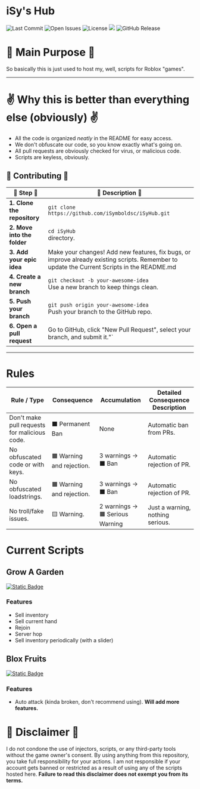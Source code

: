 # iSy's Hub

![Last Commit](https://img.shields.io/github/last-commit/iSymboldsc/iSyHub)
![Open Issues](https://img.shields.io/github/issues/iSymboldsc/iSyHub)
![License](https://img.shields.io/github/license/iSymboldsc/iSyHub)
![](https://img.shields.io/discord/1388837984249315409?label=Discord&logo=discord)
![GitHub Release](https://img.shields.io/github/v/release/isymboldsc/iSyHub)



# 📡 Main Purpose 📡
So basically this is just used to host my, well, scripts for Roblox "games".

---
# ✌️ Why this is better than everything else (obviously) ✌️
* All the code is organized *neatly* in the README for easy access.
* We don't obfuscate our code, so you know exactly what's going on.
* All pull requests are obviously checked for virus, or malicious code.
* Scripts are keyless, obviously.
## 🍂 Contributing 🍂
| 🍁 Step 🍁                          | 📡 Description 📡                                                                 |
|-------------------------------|------------------------------------------------------------------------------|
| **1. Clone the repository**    | `git clone https://github.com/iSymboldsc/iSyHub.git`<br>        |
| **2. Move into the folder**    | `cd iSyHub`<br>directory.                                               |
| **3. Add your epic idea**      | Make your changes! Add new features, fix bugs, or improve already existing scripts. Remember to update the Current Scripts in the README.md      |
| **4. Create a new branch**     | `git checkout -b your-awesome-idea`<br>Use a new branch to keep things clean.             |
| **5. Push your branch**        | `git push origin your-awesome-idea`<br>Push your branch to the GitHub repo.              |
| **6. Open a pull request**| Go to GitHub, click "New Pull Request", select your branch, and submit it."`  |

---
# Rules

| Rule / Type                                  | Consequence               | Accumulation                    | Detailed Consequence Description |
| -------------------------------------------- | ------------------------- | ------------------------------- | -------------------------------- |
| Don't make pull requests for malicious code. | ⬛ Permanent Ban          | None                           | Automatic ban from PRs.           |
| No obfuscated code or with keys.             | 🟧 Warning and rejection. | 3 warnings → ⬛ Ban            | Automatic rejection of PR.       |
| No obfuscated loadstrings.                   | 🟧 Warning and rejection. | 3 warnings → ⬛ Ban            | Automatic rejection of PR.       |
| No troll/fake issues.                        | 🟨 Warning.               | 2 warnings → 🟧 Serious Warning| Just a warning, nothing serious. |

# Current Scripts

## Grow A Garden
<a href="Scripts/GrowAGarden.luaa">
  <img alt="Static Badge" src="https://img.shields.io/badge/File-Grow_A_Garden-blue">
</a>

### Features
- Sell inventory
- Sell current hand
- Rejoin
- Server hop
- Sell inventory periodically (with a slider)

## Blox Fruits
<a href="Scripts/BloxFruits.lua">
  <img alt="Static Badge" src="https://img.shields.io/badge/File-Blox_Fruits-blue">
</a>

### Features
- Auto attack (kinda broken, don't recommend using).
**Will add more features.**

# 🔱 Disclaimer 🔱
I do not condone the use of injectors, scripts, or any third-party tools without the game owner's consent.
By using anything from this repository, you take full responsibility for your actions.
I am not responsible if your account gets banned or restricted as a result of using any of the scripts hosted here. **Failure to read this disclaimer does not exempt you from its terms.**